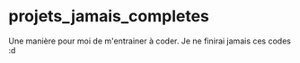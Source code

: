 # projets_jamais_completes
Une manière pour moi de m'entrainer à coder.
Je ne finirai jamais ces codes :d
